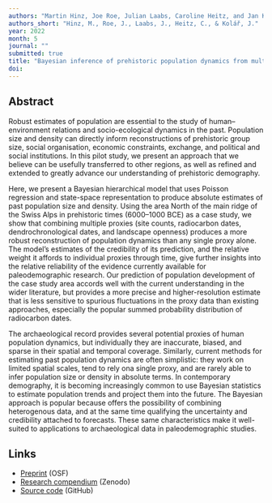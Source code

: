 ```yaml
---
authors: "Martin Hinz, Joe Roe, Julian Laabs, Caroline Heitz, and Jan Kolář"
authors_short: "Hinz, M., Roe, J., Laabs, J., Heitz, C., & Kolář, J."
year: 2022
month: 5
journal: ""
submitted: true
title: "Bayesian inference of prehistoric population dynamics from multiple proxies: a case study from the North of the Swiss Alps"
doi:
---
```


## Abstract

Robust estimates of population are essential to the study of human–environment relations and socio-ecological dynamics in the past. Population size and density can directly inform reconstructions of prehistoric group size, social organisation, economic constraints, exchange, and political and social institutions. In this pilot study, we present an approach that we believe can be usefully transferred to other regions, as well as refined and extended to greatly advance our understanding of prehistoric demography.

Here, we present a Bayesian hierarchical model that uses Poisson regression and state-space representation to produce absolute estimates of past population size and density. Using the area North of the main ridge of the Swiss Alps in prehistoric times (6000–1000 BCE) as a case study, we show that combining multiple proxies (site counts, radiocarbon dates, dendrochronological dates, and landscape openness) produces a more robust reconstruction of population dynamics than any single proxy alone. The model’s estimates of the credibility of its prediction, and the relative weight it affords to individual proxies through time, give further insights into the relative reliability of the evidence currently available for paleodemographic research. Our prediction of population development of the case study area accords well with the current understanding in the wider literature, but provides a more precise and higher-resolution estimate that is less sensitive to spurious fluctuations in the proxy data than existing approaches, especially the popular summed probability distribution of radiocarbon dates.

The archaeological record provides several potential proxies of human population dynamics, but individually they are inaccurate, biased, and sparse in their spatial and temporal coverage. Similarly, current methods for estimating past population dynamics are often simplistic: they work on limited spatial scales, tend to rely ona single proxy, and are rarely able to infer population size or density in absolute terms. In contemporary demography, it is becoming increasingly common to use Bayesian statistics to estimate population trends and project them into the future. The Bayesian approach is popular because offers the possibility of combining heterogenous data, and at the same time qualifying the uncertainty and credibility attached to forecasts. These same characteristics make it well-suited to applications to archaeological data in paleodemographic studies.

## Links

* [Preprint](https://osf.io/preprints/socarxiv/dbcag/) (OSF)
* [Research compendium](https://doi.org/10.5281/zenodo.6594497) (Zenodo)
* [Source code](https://github.com/MartinHinz/bayesian.demographic.reconstruction.2022) (GitHub)
